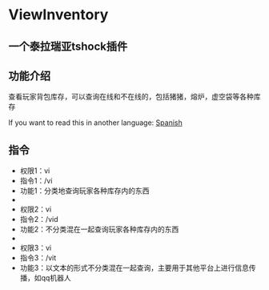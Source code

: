# ViewInventory
## 一个泰拉瑞亚tshock插件
## 功能介绍
查看玩家背包库存，可以查询在线和不在线的，包括猪猪，熔炉，虚空袋等各种库存

If you want to read this in another language: [Spanish](https://github.com/Soof4/ViewInventory/blob/main/README_SPANISH.md)

## 指令

- 权限1：vi
- 指令1：/vi
- 功能1：分类地查询玩家各种库存内的东西
- 
- 权限2：vi
- 指令2：/vid
- 功能2：不分类混在一起查询玩家各种库存内的东西
-
- 权限3：vi
- 指令3：/vit
- 功能3：以文本的形式不分类混在一起查询，主要用于其他平台上进行信息传播，如qq机器人
